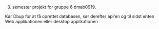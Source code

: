 3. semester projekt for gruppe 6 dmab0919.

Kør Dbup for at få oprettet databasen,
kør derefter api'en
og til sidst enten Web applikationen eller desktop applikationen
